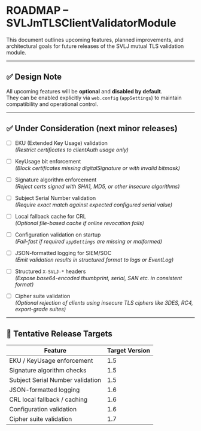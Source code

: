 # ROADMAP – SVLJmTLSClientValidatorModule

This document outlines upcoming features, planned improvements, and architectural goals for future releases of the SVLJ mutual TLS validation module.

---

## ✅ Design Note

All upcoming features will be **optional** and **disabled by default**.  
They can be enabled explicitly via `web.config` (`appSettings`) to maintain compatibility and operational control.

---

## ✅ Under Consideration (next minor releases)

- [ ] EKU (Extended Key Usage) validation  
  _(Restrict certificates to clientAuth usage only)_

- [ ] KeyUsage bit enforcement  
  _(Block certificates missing digitalSignature or with invalid bitmask)_

- [ ] Signature algorithm enforcement  
  _(Reject certs signed with SHA1, MD5, or other insecure algorithms)_

- [ ] Subject Serial Number validation  
  _(Require exact match against expected configured serial value)_

- [ ] Local fallback cache for CRL  
  _(Optional file-based cache if online revocation fails)_

- [ ] Configuration validation on startup  
  _(Fail-fast if required `appSettings` are missing or malformed)_

- [ ] JSON-formatted logging for SIEM/SOC  
  _(Emit validation results in structured format to logs or EventLog)_

- [ ] Structured `X-SVLJ-*` headers  
  _(Expose base64-encoded thumbprint, serial, SAN etc. in consistent format)_

- [ ] Cipher suite validation  
  _(Optional rejection of clients using insecure TLS ciphers like 3DES, RC4, export-grade suites)_

---

## 📆 Tentative Release Targets

| Feature                          | Target Version |
|----------------------------------|----------------|
| EKU / KeyUsage enforcement       | 1.5            |
| Signature algorithm checks       | 1.5            |
| Subject Serial Number validation | 1.5            |
| JSON-formatted logging           | 1.6            |
| CRL local fallback / caching     | 1.6            |
| Configuration validation         | 1.6            |
| Cipher suite validation          | 1.7            |
